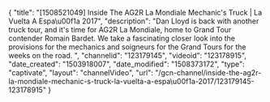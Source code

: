 {
    "title": "[1508521049] Inside The AG2R La Mondiale Mechanic's Truck | La Vuelta A Espa\u00f1a 2017",
    "description": "Dan Lloyd is back with another truck tour, and it's time for AG2R La Mondiale, home to Grand Tour contender Romain Bardet. We take a fascinating closer look into the provisions for the mechanics and soigneurs for the Grand Tours for the weeks on the road. ",
    "channelid": "123179145",
    "videoid": "123178915",
    "date_created": "1503918007",
    "date_modified": "1508373172",
    "type": "captivate",
    "layout": "channelVideo",
    "url": "\/gcn-channel\/inside-the-ag2r-la-mondiale-mechanic-s-truck-la-vuelta-a-espa\u00f1a-2017\/123179145-123178915"
}